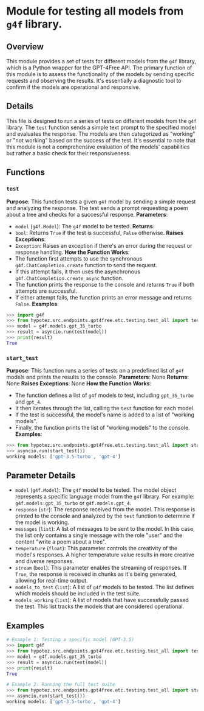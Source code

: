 # Module for testing all models from `g4f` library.
## Overview
This module provides a set of tests for different models from the `g4f` library, which is a Python wrapper for the GPT-4Free API. The primary function of this module is to assess the functionality of the models by sending specific requests and observing the results. It's essentially a diagnostic tool to confirm if the models are operational and responsive.
## Details
This file is designed to run a series of tests on different models from the `g4f` library. The `test` function sends a simple text prompt to the specified model and evaluates the response. The models are then categorized as "working" or "not working" based on the success of the test. It's essential to note that this module is not a comprehensive evaluation of the models' capabilities but rather a basic check for their responsiveness.
## Functions
### `test`
**Purpose**: This function tests a given `g4f` model by sending a simple request and analyzing the response. The test sends a prompt requesting a poem about a tree and checks for a successful response.
**Parameters**:
- `model` (`g4f.Model`): The `g4f` model to be tested.
**Returns**:
- `bool`: Returns `True` if the test is successful, `False` otherwise.
**Raises Exceptions**:
- `Exception`: Raises an exception if there's an error during the request or response handling.
**How the Function Works**:
- The function first attempts to use the synchronous `g4f.ChatCompletion.create` function to send the request.
- If this attempt fails, it then uses the asynchronous `g4f.ChatCompletion.create_async` function.
- The function prints the response to the console and returns `True` if both attempts are successful.
- If either attempt fails, the function prints an error message and returns `False`.
**Examples**:
```python
>>> import g4f
>>> from hypotez.src.endpoints.gpt4free.etc.testing.test_all import test
>>> model = g4f.models.gpt_35_turbo
>>> result = asyncio.run(test(model))
>>> print(result)
True
```
### `start_test`
**Purpose**: This function runs a series of tests on a predefined list of `g4f` models and prints the results to the console.
**Parameters**: None
**Returns**: None
**Raises Exceptions**: None
**How the Function Works**:
- The function defines a list of `g4f` models to test, including `gpt_35_turbo` and `gpt_4`.
- It then iterates through the list, calling the `test` function for each model.
- If the test is successful, the model's name is added to a list of "working models".
- Finally, the function prints the list of "working models" to the console.
**Examples**:
```python
>>> from hypotez.src.endpoints.gpt4free.etc.testing.test_all import start_test
>>> asyncio.run(start_test())
working models: ['gpt-3.5-turbo', 'gpt-4']
```
## Parameter Details
- `model` (`g4f.Model`): The `g4f` model to be tested. The model object represents a specific language model from the `g4f` library. For example: `g4f.models.gpt_35_turbo` or `g4f.models.gpt_4`.
- `response` (`str`): The response received from the model. This response is printed to the console and analyzed by the `test` function to determine if the model is working.
- `messages` (`list`): A list of messages to be sent to the model. In this case, the list only contains a single message with the role "user" and the content "write a poem about a tree".
- `temperature` (`float`): This parameter controls the creativity of the model's responses. A higher temperature value results in more creative and diverse responses.
- `stream` (`bool`): This parameter enables the streaming of responses. If `True`, the response is received in chunks as it's being generated, allowing for real-time output.
- `models_to_test` (`list`): A list of `g4f` models to be tested. The list defines which models should be included in the test suite.
- `models_working` (`list`): A list of models that have successfully passed the test. This list tracks the models that are considered operational.
## Examples
```python
# Example 1: Testing a specific model (GPT-3.5)
>>> import g4f
>>> from hypotez.src.endpoints.gpt4free.etc.testing.test_all import test
>>> model = g4f.models.gpt_35_turbo
>>> result = asyncio.run(test(model))
>>> print(result)
True

# Example 2: Running the full test suite
>>> from hypotez.src.endpoints.gpt4free.etc.testing.test_all import start_test
>>> asyncio.run(start_test())
working models: ['gpt-3.5-turbo', 'gpt-4']
```